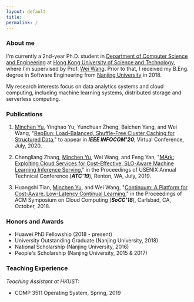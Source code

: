 ```yaml
---
layout: default
title:
permalink: /
---
```


### About me

I'm currently a 2nd-year Ph.D. student in [Department of Computer Science and Engineering](https://www.cse.ust.hk) at [Hong Kong University of Science and Technology](http://www.ust.hk), where I'm supervised by Prof. [Wei Wang](http://www.cse.ust.hk/~weiwa/). Prior to that, I received my B.Eng. degree in Software Engineering from [Nanjing University](https://www.nju.edu.cn) in 2018.

My research interests focus on data analytics systems and cloud computing, including machine learning systems, distributed storage and serverless computing. 

<!-- My CV is available upon request.  -->

### Publications

1. <ins>Minchen Yu</ins>, Yinghao Yu, Yunchuan Zheng, Baichen Yang, and Wei Wang, "[RepBun: Load-Balanced, Shuffle-Free Cluster Caching for Structured Data](http://www.cse.ust.hk/~weiwa/papers/repbun-infocom20.pdf)," to appear in ***IEEE INFOCOM'20***, Virtual Conference, July, 2020.

1. Chengliang Zhang, <ins>Minchen Yu</ins>, Wei Wang, and Feng Yan, "[MArk: Exploiting Cloud Services for Cost-Effective, SLO-Aware Machine Learning Inference Serving](http://www.cse.ust.hk/~weiwa/papers/mark-atc19.pdf)," in the Proceedings of USENIX Annual Technical Conference (***ATC'19***), Renton, WA, July, 2019.

1. Huangshi Tian, <ins>Minchen Yu</ins>, and Wei Wang, "[Continuum: A Platform for Cost-Aware, Low-Latency Continual Learning](http://www.cse.ust.hk/~weiwa/papers/huangshi-socc18.pdf)," in the Proceedings of ACM Symposium on Cloud Computing (***SoCC'18***), Carlsbad, CA, October, 2018.

### Honors and Awards

- Huawei PhD Fellowship (2018 - present)
- University Outstanding Graduate (Nanjing University, 2018)
- National Scholarship (Nanjing University, 2016)
- People's Scholarship (Nanjing University, 2015 & 2017)

### Teaching Experience

*Teaching Assistant at HKUST:*

- COMP 3511 Operating System, Spring, 2019

